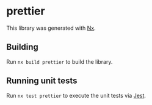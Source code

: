 # prettier

This library was generated with [Nx](https://nx.dev).

## Building

Run `nx build prettier` to build the library.

## Running unit tests

Run `nx test prettier` to execute the unit tests via [Jest](https://jestjs.io).
